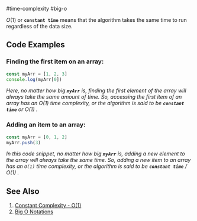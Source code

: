 #time-complexity #big-o 

$O(1)$ or **`constant time`** means that the algorithm takes the same time to run regardless of the data size.


## Code Examples

### Finding the first item on an array:

```javascript
const myArr = [1, 2, 3]
console.log(myArr[0])
```

_Here, no matter how big **`myArr`** is, finding the first element of the array will always take the same amount of time. So, accessing the first item of an array has an $O(1)$ time complexity, or the algorithm is said to be **`constant time`** or $O(1)$ ._

### Adding an item to an array:

```javascript
const myArr = [0, 1, 2]
myArr.push(3)
```

_In this code snippet, no matter how big **`myArr`** is, adding a new element to the array will always take the same time. So, adding a new item to an array has an `O(1)` time complexity, or the algorithm is said to be **`constant time`** / $O(1)$ ._


## See Also
1. [Constant Complexity - O(1)](https://www.educative.io/courses/mastering-data-structures-and-sorting-algorithms-in-javascript/YMMOjJAvAlA)
2. [Big O Notations](https://youtu.be/V6mKVRU1evU?t=234)